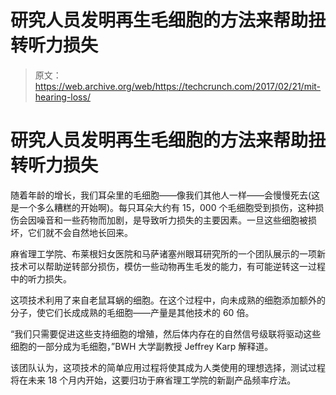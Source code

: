 # 研究人员发明再生毛细胞的方法来帮助扭转听力损失

> 原文：<https://web.archive.org/web/https://techcrunch.com/2017/02/21/mit-hearing-loss/>

# 研究人员发明再生毛细胞的方法来帮助扭转听力损失

随着年龄的增长，我们耳朵里的毛细胞——像我们其他人一样——会慢慢死去(这是一个多么糟糕的开始啊)。每只耳朵大约有 15，000 个毛细胞受到损伤，这种损伤会因噪音和一些药物而加剧，是导致听力损失的主要因素。一旦这些细胞被损坏，它们就不会自然地长回来。

麻省理工学院、布莱根妇女医院和马萨诸塞州眼耳研究所的一个团队展示的一项新技术可以帮助逆转部分损伤，模仿一些动物再生毛发的能力，有可能逆转这一过程中的听力损失。

这项技术利用了来自老鼠耳蜗的细胞。在这个过程中，向未成熟的细胞添加额外的分子，使它们长成成熟的毛细胞——产量是其他技术的 60 倍。

“我们只需要促进这些支持细胞的增殖，然后体内存在的自然信号级联将驱动这些细胞的一部分成为毛细胞，”BWH 大学副教授 Jeffrey Karp 解释道。

该团队认为，这项技术的简单应用过程将使其成为人类使用的理想选择，测试过程将在未来 18 个月内开始，这要归功于麻省理工学院的新副产品频率疗法。